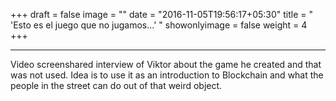 +++
draft = false
image = ""
date = "2016-11-05T19:56:17+05:30"
title = " 'Esto es el juego que no jugamos...' "
showonlyimage = false
weight = 4
+++


-----
Video screenshared interview of Viktor about the game he created and that was not used. 
Idea is to use it as an introduction to Blockchain and what the people in the street can do out of that weird object.



